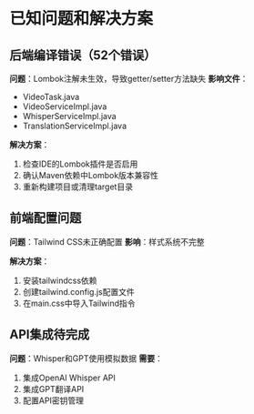 # 已知问题和解决方案

## 后端编译错误（52个错误）
**问题**：Lombok注解未生效，导致getter/setter方法缺失
**影响文件**：
- VideoTask.java
- VideoServiceImpl.java
- WhisperServiceImpl.java
- TranslationServiceImpl.java

**解决方案**：
1. 检查IDE的Lombok插件是否启用
2. 确认Maven依赖中Lombok版本兼容性
3. 重新构建项目或清理target目录

## 前端配置问题
**问题**：Tailwind CSS未正确配置
**影响**：样式系统不完整

**解决方案**：
1. 安装tailwindcss依赖
2. 创建tailwind.config.js配置文件
3. 在main.css中导入Tailwind指令

## API集成待完成
**问题**：Whisper和GPT使用模拟数据
**需要**：
1. 集成OpenAI Whisper API
2. 集成GPT翻译API
3. 配置API密钥管理